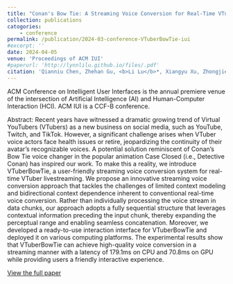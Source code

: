 ```yaml
---
title: "Conan's Bow Tie: A Streaming Voice Conversion for Real-Time VTuber Livestreaming"
collection: publications
catogories: 
    - conference
permalink: /publication/2024-03-conference-VTuberBowTie-iui
#excerpt: ''
date: 2024-04-05
venue: 'Proceedings of ACM IUI'
#paperurl: 'http://lynnlilu.github.io/files/.pdf'
citation: 'Qianniu Chen, Zhehan Gu, <b>Li Lu</b>*, Xiangyu Xu, Zhongjie Ba, Feng Lin, Zhenguang Liu, Kui Ren. &quot;Conan&#39;s Bow Tie: A Streaming Voice Conversion for Real-Time VTuber Livestreaming.&quot; <i>Proceedings of ACM IUI</i>. Greenville, SC, USA. 2024. doi: 10.1145/3640543.3645146.'
---
```


ACM Conference on Intelligent User Interfaces is the annual premiere venue of the intersection of Artificial Intelligence (AI) and Human-Computer Interaction (HCI). ACM IUI is a CCF-B conference.

Abstract: Recent years have witnessed a dramatic growing trend of Virtual YouTubers (VTubers) as a new business on social media, such as YouTube, Twitch, and TikTok. However, a significant challenge arises when VTuber voice actors face health issues or retire, jeopardizing the continuity of their avatar’s recognizable voices. A potential solution reminiscent of Conan’s Bow Tie voice changer in the popular animation Case Closed (i.e., Detective Conan) has inspired our work. To make this a reality, we introduce VTuberBowTie, a user-friendly streaming voice conversion system for real-time VTuber livestreaming. We propose an innovative streaming voice conversion approach that tackles the challenges of limited context modeling and bidirectional context dependence inherent to conventional real-time voice conversion. Rather than individually processing the voice stream in data chunks, our approach adopts a fully sequential structure that leverages contextual information preceding the input chunk, thereby expanding the perceptual range and enabling seamless concatenation. Moreover, we developed a ready-to-use interaction interface for VTuberBowTie and deployed it on various computing platforms. The experimental results show that VTuberBowTie can achieve high-quality voice conversion in a streaming manner with a latency of 179.1ms on CPU and 70.8ms on GPU while providing users a friendly interactive experience.

[View the full paper](https://www.doi.org/10.1145/3640543.3645146)
